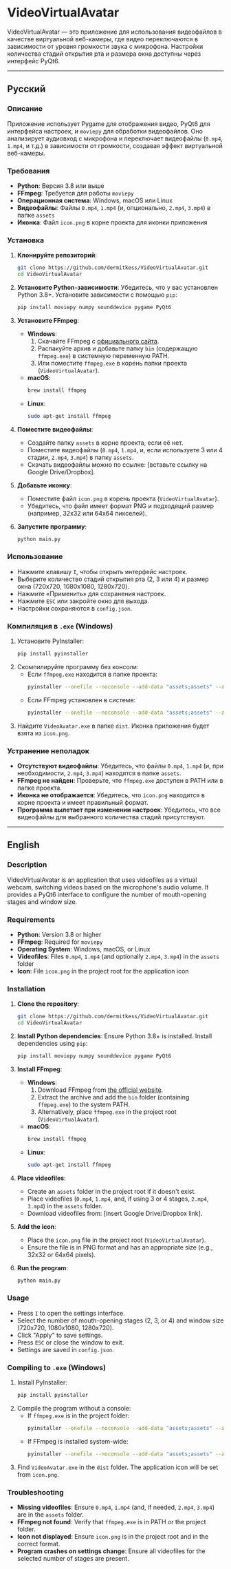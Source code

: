 # VideoVirtualAvatar

VideoVirtualAvatar — это приложение для использования видеофайлов в качестве виртуальной веб-камеры, где видео переключаются в зависимости от уровня громкости звука с микрофона. Настройки количества стадий открытия рта и размера окна доступны через интерфейс PyQt6.

---

## Русский

### Описание
Приложение использует Pygame для отображения видео, PyQt6 для интерфейса настроек, и `moviepy` для обработки видеофайлов. Оно анализирует аудиовход с микрофона и переключает видеофайлы (`0.mp4`, `1.mp4`, и т.д.) в зависимости от громкости, создавая эффект виртуальной веб-камеры.

### Требования
- **Python**: Версия 3.8 или выше
- **FFmpeg**: Требуется для работы `moviepy`
- **Операционная система**: Windows, macOS или Linux
- **Видеофайлы**: Файлы `0.mp4`, `1.mp4` (и, опционально, `2.mp4`, `3.mp4`) в папке `assets`
- **Иконка**: Файл `icon.png` в корне проекта для иконки приложения

### Установка

1. **Клонируйте репозиторий**:
   ```bash
   git clone https://github.com/dermitkess/VideoVirtualAvatar.git
   cd VideoVirtualAvatar
   ```

2. **Установите Python-зависимости**:
   Убедитесь, что у вас установлен Python 3.8+. Установите зависимости с помощью `pip`:
   ```bash
   pip install moviepy numpy sounddevice pygame PyQt6
   ```

3. **Установите FFmpeg**:
   - **Windows**:
     1. Скачайте FFmpeg с [официального сайта](https://ffmpeg.org/download.html).
     2. Распакуйте архив и добавьте папку `bin` (содержащую `ffmpeg.exe`) в системную переменную PATH.
     3. Или поместите `ffmpeg.exe` в корень папки проекта (`VideoVirtualAvatar`).
   - **macOS**:
     ```bash
     brew install ffmpeg
     ```
   - **Linux**:
     ```bash
     sudo apt-get install ffmpeg
     ```

4. **Поместите видеофайлы**:
   - Создайте папку `assets` в корне проекта, если её нет.
   - Поместите видеофайлы (`0.mp4`, `1.mp4`, и, если используете 3 или 4 стадии, `2.mp4`, `3.mp4`) в папку `assets`.
   - Скачать видеофайлы можно по ссылке: [вставьте ссылку на Google Drive/Dropbox].

5. **Добавьте иконку**:
   - Поместите файл `icon.png` в корень проекта (`VideoVirtualAvatar`).
   - Убедитесь, что файл имеет формат PNG и подходящий размер (например, 32x32 или 64x64 пикселей).

6. **Запустите программу**:
   ```bash
   python main.py
   ```

### Использование
- Нажмите клавишу `I`, чтобы открыть интерфейс настроек.
- Выберите количество стадий открытия рта (2, 3 или 4) и размер окна (720x720, 1080x1080, 1280x720).
- Нажмите «Применить» для сохранения настроек.
- Нажмите `ESC` или закройте окно для выхода.
- Настройки сохраняются в `config.json`.

### Компиляция в `.exe` (Windows)
1. Установите PyInstaller:
   ```bash
   pip install pyinstaller
   ```
2. Скомпилируйте программу без консоли:
   - Если `ffmpeg.exe` находится в папке проекта:
     ```bash
     pyinstaller --onefile --noconsole --add-data "assets;assets" --add-binary "ffmpeg.exe;." --add-data "config.json;." --icon=icon.png --name VideoAvatar main.py
     ```
   - Если FFmpeg установлен в системе:
     ```bash
     pyinstaller --onefile --noconsole --add-data "assets;assets" --add-data "config.json;." --icon=icon.png --name VideoAvatar main.py
     ```
3. Найдите `VideoAvatar.exe` в папке `dist`. Иконка приложения будет взята из `icon.png`.

### Устранение неполадок
- **Отсутствуют видеофайлы**: Убедитесь, что файлы `0.mp4`, `1.mp4` (и, при необходимости, `2.mp4`, `3.mp4`) находятся в папке `assets`.
- **FFmpeg не найден**: Проверьте, что `ffmpeg.exe` доступен в PATH или в папке проекта.
- **Иконка не отображается**: Убедитесь, что `icon.png` находится в корне проекта и имеет правильный формат.
- **Программа вылетает при изменении настроек**: Убедитесь, что все видеофайлы для выбранного количества стадий присутствуют.

---

## English

### Description
VideoVirtualAvatar is an application that uses videofiles as a virtual webcam, switching videos based on the microphone's audio volume. It provides a PyQt6 interface to configure the number of mouth-opening stages and window size.

### Requirements
- **Python**: Version 3.8 or higher
- **FFmpeg**: Required for `moviepy`
- **Operating System**: Windows, macOS, or Linux
- **Videofiles**: Files `0.mp4`, `1.mp4` (and optionally `2.mp4`, `3.mp4`) in the `assets` folder
- **Icon**: File `icon.png` in the project root for the application icon

### Installation

1. **Clone the repository**:
   ```bash
   git clone https://github.com/dermitkess/VideoVirtualAvatar.git
   cd VideoVirtualAvatar
   ```

2. **Install Python dependencies**:
   Ensure Python 3.8+ is installed. Install dependencies using `pip`:
   ```bash
   pip install moviepy numpy sounddevice pygame PyQt6
   ```

3. **Install FFmpeg**:
   - **Windows**:
     1. Download FFmpeg from [the official website](https://ffmpeg.org/download.html).
     2. Extract the archive and add the `bin` folder (containing `ffmpeg.exe`) to the system PATH.
     3. Alternatively, place `ffmpeg.exe` in the project root (`VideoVirtualAvatar`).
   - **macOS**:
     ```bash
     brew install ffmpeg
     ```
   - **Linux**:
     ```bash
     sudo apt-get install ffmpeg
     ```

4. **Place videofiles**:
   - Create an `assets` folder in the project root if it doesn't exist.
   - Place videofiles (`0.mp4`, `1.mp4`, and, if using 3 or 4 stages, `2.mp4`, `3.mp4`) in the `assets` folder.
   - Download videofiles from: [insert Google Drive/Dropbox link].

5. **Add the icon**:
   - Place the `icon.png` file in the project root (`VideoVirtualAvatar`).
   - Ensure the file is in PNG format and has an appropriate size (e.g., 32x32 or 64x64 pixels).

6. **Run the program**:
   ```bash
   python main.py
   ```

### Usage
- Press `I` to open the settings interface.
- Select the number of mouth-opening stages (2, 3, or 4) and window size (720x720, 1080x1080, 1280x720).
- Click "Apply" to save settings.
- Press `ESC` or close the window to exit.
- Settings are saved in `config.json`.

### Compiling to `.exe` (Windows)
1. Install PyInstaller:
   ```bash
   pip install pyinstaller
   ```
2. Compile the program without a console:
   - If `ffmpeg.exe` is in the project folder:
     ```bash
     pyinstaller --onefile --noconsole --add-data "assets;assets" --add-binary "ffmpeg.exe;." --add-data "config.json;." --icon=icon.png --name VideoAvatar main.py
     ```
   - If FFmpeg is installed system-wide:
     ```bash
     pyinstaller --onefile --noconsole --add-data "assets;assets" --add-data "config.json;." --icon=icon.png --name VideoAvatar main.py
     ```
3. Find `VideoAvatar.exe` in the `dist` folder. The application icon will be set from `icon.png`.

### Troubleshooting
- **Missing videofiles**: Ensure `0.mp4`, `1.mp4` (and, if needed, `2.mp4`, `3.mp4`) are in the `assets` folder.
- **FFmpeg not found**: Verify that `ffmpeg.exe` is in PATH or the project folder.
- **Icon not displayed**: Ensure `icon.png` is in the project root and in the correct format.
- **Program crashes on settings change**: Ensure all videofiles for the selected number of stages are present.